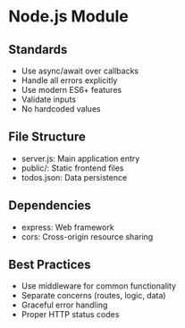 # Node.js Module

## Standards
- Use async/await over callbacks
- Handle all errors explicitly
- Use modern ES6+ features
- Validate inputs
- No hardcoded values

## File Structure
- server.js: Main application entry
- public/: Static frontend files
- todos.json: Data persistence

## Dependencies
- express: Web framework
- cors: Cross-origin resource sharing

## Best Practices
- Use middleware for common functionality
- Separate concerns (routes, logic, data)
- Graceful error handling
- Proper HTTP status codes
